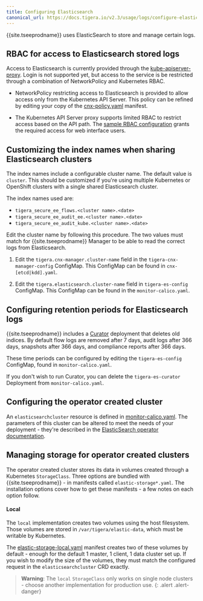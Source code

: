 ```yaml
---
title: Configuring Elasticsearch
canonical_url: https://docs.tigera.io/v2.3/usage/logs/configure-elastic
---
```


{{site.tseeprodname}} uses ElasticSearch to store and manage certain logs.

## RBAC for access to Elasticsearch stored logs

Access to Elasticsearch is currently provided through the [kube-apiserver-proxy](https://kubernetes.io/docs/tasks/access-application-cluster/access-cluster/#discovering-builtin-services).
Login is not supported yet, but access to the service is be restricted through
a combination of NetworkPolicy and Kubernetes RBAC.

- NetworkPolicy restricting access to Elasticsearch is provided to allow access
  only from the Kubernetes API Server.  This policy
  can be refined by editing your copy of the [cnx-policy.yaml](../../getting-started/kubernetes/installation/hosted/cnx/1.7/cnx-policy.yaml) manifest.

- The Kubernetes API Server proxy supports limited RBAC to restrict access
  based on the API path.  The [sample RBAC configuration](../../reference/cnx/rbac-tiered-policies)
  grants the required access for web interface users.

## Customizing the index names when sharing Elasticsearch clusters

The index names include a configurable cluster name.  The default value is `cluster`.  This should be customized
if you're using multiple Kubernetes or OpenShift clusters with a single shared Elasticsearch cluster.

The index names used are:
- `tigera_secure_ee_flows.<cluster name>.<date>`
- `tigera_secure_ee_audit_ee.<cluster name>.<date>`
- `tigera_secure_ee_audit_kube.<cluster name>.<date>`

Edit the cluster name by following this procedure.  The two values must match for
   {{site.tseeprodname}} Manager to be able to read the correct logs from Elasticsearch.

1. Edit the `tigera.cnx-manager.cluster-name` field in the `tigera-cnx-manager-config` ConfigMap.
   This ConfigMap can be found in `cnx-[etcd|kdd].yaml`.

1. Edit the `tigera.elasticsearch.cluster-name` field in `tigera-es-config` ConfigMap.  This ConfigMap
   can be found in the `monitor-calico.yaml`.

## Configuring retention periods for Elasticsearch logs

{{site.tseeprodname}} includes a [Curator](https://www.elastic.co/guide/en/elasticsearch/client/curator/current/about.html)
deployment that deletes old indices.  By default flow logs are removed after 7 days,
audit logs after 366 days, snapshots after 366 days, and compliance reports
after 366 days.

These time periods can be configured by editing the `tigera-es-config` ConfigMap,
found in `monitor-calico.yaml`.

If you don't wish to run Curator, you can delete the `tigera-es-curator` Deployment
from `monitor-calico.yaml`.

## Configuring the operator created cluster

An `elasticsearchcluster` resource is defined in [monitor-calico.yaml](../../getting-started/kubernetes/installation/hosted/cnx/1.7/monitor-calico.yaml).
The parameters of this cluster can be altered to meet the needs of your deployment - they're described
in the [ElasticSearch operator documentation](https://github.com/upmc-enterprises/elasticsearch-operator).

## Managing storage for operator created clusters

The operator created cluster stores its data in volumes created through
a Kubernetes `StorageClass`.  Three options are bundled with {{site.tseeprodname}} -
in manifests called `elastic-storage*.yaml`.  The installation options cover
how to get these manifests - a few notes on each option follow.

#### Local

The `local` implementation creates two volumes using the host filesystem.
Those volumes are stored in `/var/tigera/elastic-data`, which must be writable
by Kubernetes.

The [elastic-storage-local.yaml](../../getting-started/kubernetes/installation/hosted/cnx/1.7/elastic-storage-local.yaml)
manifest creates two of these volumes by default - enough for the default
1 master, 1 client, 1 data cluster set up.  If you wish to modify the size of
the volumes, they must match the configured request in the `elasticsearchcluster`
CRD exactly.

> **Warning**: The `local` `StorageClass` only works on single node clusters -
> choose another implementation for production use.
{: .alert .alert-danger}
